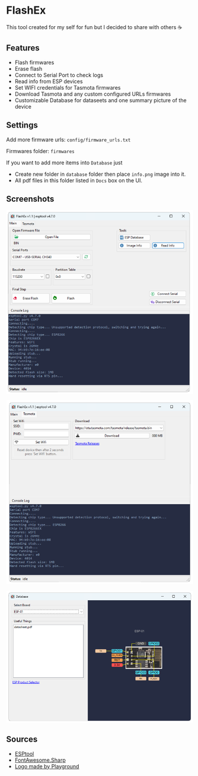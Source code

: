 # FlashEx

This tool created for my self for fun but I decided to share with others :coffee:

## Features
- Flash firmwares
- Erase flash
- Connect to Serial Port to check logs
- Read info from ESP devices
- Set WIFI credentials for Tasmota firmwares
- Download Tasmota and any custom configured URLs firmwares
- Customizable Database for dataseets and one summary picture of the device

## Settings
Add more firmware urls: `config/firmware_urls.txt`

Firmwares folder: `firmwares`

If you want to add more items into `Database` just
- Create new folder in `database` folder then place `info.png` image into it.
- All pdf files in this folder listed in `Docs` box on the UI.


## Screenshots

<p align="center">
    <img src=./ProjectImages/MainPage.png>    
</p>

<p align="center">
    <img src=./ProjectImages/TasmotaPage.png>    
</p>

<p align="center">
    <img src=./ProjectImages/DatabasePage.png>    
</p>

## Sources
- [ESPtool](https://github.com/espressif/esptool)
- [FontAwesome.Sharp](https://github.com/awesome-inc/FontAwesome.Sharp)
- [Logo made by Playground](https://playground.com/)
